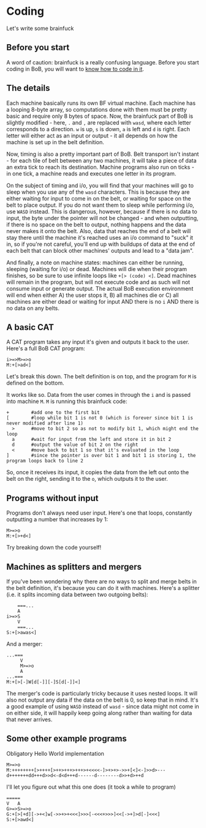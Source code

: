 # Coding
Let's write some brainfuck

## Before you start
A word of caution: brainfuck is a really confusing language. Before you start coding in BoB, you will want to [know how to code in it](https://esolangs.org/wiki/Brainfuck).

## The details
Each machine basically runs its own BF virtual machine. Each machine has a looping 8-byte array, so computations done with them must be pretty basic and require only 8 bytes of space. Now, the brainfuck part of BoB is slightly modified - here, `.` and `,` are replaced with `wasd`, where each letter corresponds to a direction. `w` is up, `s` is down, `a` is left and `d` is right. Each letter will either act as an input or output - it all depends on how the machine is set up in the belt definition.

Now, timing is also a pretty important part of BoB. Belt transport isn't instant - for each tile of belt between any two machines, it will take a piece of data an extra tick to reach its destination. Machine programs also run on ticks - in one tick, a machine reads and executes one letter in its program.

On the subject of timing and i/o, you will find that your machines will go to sleep when you use any of the `wasd` characters. This is because they are either waiting for input to come in on the belt, or waiting for space on the belt to place output. If you do not want them to sleep while performing i/o, use `WASD` instead. This is dangerous, however, because if there is no data to input, the byte under the pointer will not be changed - and when outputting, if there is no space on the belt to output, nothing happens and the data never makes it onto the belt. Also, data that reaches the end of a belt will stay there until the machine it's reached uses an i/o command to "suck" it in, so if you're not careful, you'll end up with buildups of data at the end of each belt that can block other machines' outputs and lead to a "data jam".

And finally, a note on machine states: machines can either be running, sleeping (waiting for i/o) or dead. Machines will die when their program finishes, so be sure to use infinite loops like `+[> (code) <]`. Dead machines will remain in the program, but will not execute code and as such will not consume input or generate output. The actual BoB execution environment will end when either A) the user stops it, B) all machines die or C) all machines are either dead or waiting for input AND there is no `i` AND there is no data on any belts.

## A basic CAT
A CAT program takes any input it's given and outputs it back to the user. Here's a full BoB CAT program:
```
i>=>M>=>o
M:+[>ad<]
```
Let's break this down. The belt definition is on top, and the program for `M` is defined on the bottom.

It works like so. Data from the user comes in through the `i` and is passed into machine `M`. `M` is running this brainfuck code:
```
+        #add one to the first bit
[        #loop while bit 1 is not 0 (which is forever since bit 1 is never modified after line 1)
  >      #move to bit 2 so as not to modify bit 1, which might end the loop
  a      #wait for input from the left and store it in bit 2
  d      #output the value of bit 2 on the right
  <      #move back to bit 1 so that it's evaluated in the loop
]        #since the pointer is over bit 1 and bit 1 is storing 1, the program loops back to line 2
```
So, once it receives its input, it copies the data from the left out onto the belt on the right, sending it to the `o`, which outputs it to the user.

## Programs without input
Programs don't always need user input. Here's one that loops, constantly outputting a number that increases by 1:
```
M>=>o
M:+[>+d<]
```
Try breaking down the code yourself!

## Machines as splitters and mergers
If you've been wondering why there are no ways to split and merge belts in the belt definition, it's because you can do it with machines. Here's a splitter (i.e. it splits incoming data between two outgoing belts):
```
    ===...
    A
i>=>S
    V
    ===...
S:+[>awas<]
```
And a merger:
```
...===
     V
     M>=>o
     A
...===
M:+[>[-]W[d[-]][-]S[d[-]]<]
```
The merger's code is particularly tricky because it uses nested loops. It will also not output any data if the data on the belt is 0, so keep that in mind. It's a good example of using `WASD` instead of `wasd` - since data might not come in on either side, it will happily keep going along rather than waiting for data that never arrives.

## Some other example programs
Obligatory Hello World implementation
```
M>=>o
M:++++++++[>++++[>++>+++>+++>+<<<<-]>+>+>->>+[<]<-]>>d>---d+++++++dd+++d>>d<-d<d+++d------d--------d>>+d>++d
```
I'll let you figure out what this one does (it took a while to program)
```
=====
V   A
G>=>S>=>o
G:+[>[+d][->+<]w[->>+>+<<<]>>>[-<<<+>>>]<<[->+]>d[-]<<<]
S:+[>awd<]
```
